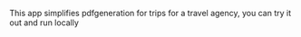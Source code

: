 This app simplifies pdfgeneration for trips for a travel agency, you can try it out and run locally 